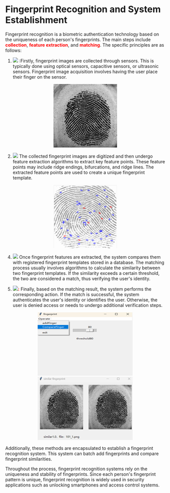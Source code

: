 # Fingerprint Recognition and System Establishment

Fingerprint recognition is a biometric authentication technology based on the uniqueness of each person's fingerprints. The main steps include **<span style="color:red">collection</span>**, **<span style="color:red">feature extraction</span>**, and **<span style="color:red">matching</span>**. The specific principles are as follows:

1. ![]( https://img.shields.io/badge/Fingerprint%20Image%20Acquisition-8A2BE2)  :Firstly, fingerprint images are collected through sensors. This is typically done using optical sensors, capacitive sensors, or ultrasonic sensors. Fingerprint image acquisition involves having the user place their finger on the sensor.
 <p align="center">
  <img src="https://github.com/ShinYizila/ShinYizila.github.io/blob/master/imageDir/101_1.png" width="200" height="200"/>
</p>

2.  ![]( https://img.shields.io/badge/Feature%20Extraction-8A2BE2) The collected fingerprint images are digitized and then undergo feature extraction algorithms to extract key feature points. These feature points may include ridge endings, bifurcations, and ridge lines. The extracted feature points are used to create a unique fingerprint template.
<p align="center">
  <img src="https://github.com/ShinYizila/ShinYizila.github.io/blob/master/imageDir/feature.png" width="200" height="200"/>
</p>

4. ![]( https://img.shields.io/badge/Fingerprint%20Matching-8A2BE2) Once fingerprint features are extracted, the system compares them with registered fingerprint templates stored in a database. The matching process usually involves algorithms to calculate the similarity between two fingerprint templates. If the similarity exceeds a certain threshold, the two are considered a match, thus verifying the user's identity.

5. ![]( https://img.shields.io/badge/Authentication/Identification-8A2BE2)**<span style="color:red">:</span>** Finally, based on the matching result, the system performs the corresponding action. If the match is successful, the system authenticates the user's identity or identifies the user. Otherwise, the user is denied access or needs to undergo additional verification steps.
<div>
<p align="center">
  <img src="https://github.com/ShinYizila/ShinYizila.github.io/blob/master/imageDir/mainframe.bmp" width="300" height="200"/>
  <img src="https://github.com/ShinYizila/ShinYizila.github.io/blob/master/imageDir/similar.png" width="300" height="200"/>
</p>
</div>
Additionally, these methods are encapsulated to establish a fingerprint recognition system. This system can batch add fingerprints and compare fingerprint similarities.

Throughout the process, fingerprint recognition systems rely on the uniqueness and stability of fingerprints. Since each person's fingerprint pattern is unique, fingerprint recognition is widely used in security applications such as unlocking smartphones and access control systems.
